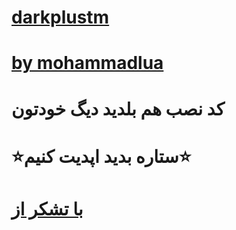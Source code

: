 # [darkplustm](https://telegram.me/darkplustm)
# [by mohammadlua](https://telegram.me/mohammadlua)
# کد نصب هم بلدید دیگ خودتون
# ⭐️ستاره بدید اپدیت کنیم⭐️
# [با تشکر از ](https://telegram.me/Me_DeViL)
